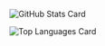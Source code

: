 
![GitHub Stats Card](https://github-readme-stats.vercel.app/api?username=sorarideblog)

![Top Languages Card](https://github-readme-stats.vercel.app/api/top-langs/?username=sorarideblog)

<!--
**sorarideblog/sorarideblog** is a ✨ _special_ ✨ repository because its `README.md` (this file) appears on your GitHub profile.

Here are some ideas to get you started:

- 🔭 I’m currently working on ...
- 🌱 I’m currently learning ...
- 👯 I’m looking to collaborate on ...
- 🤔 I’m looking for help with ...
- 💬 Ask me about ...
- 📫 How to reach me: ...
- 😄 Pronouns: ...
- ⚡ Fun fact: ...
-->
